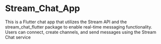 # Stream_Chat_App
This is a Flutter chat app that utilizes the Stream API and the stream_chat_flutter package to enable real-time messaging functionality. Users can connect, create channels, and send messages using the Stream Chat service
